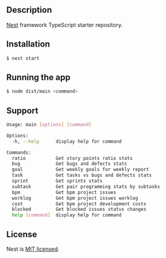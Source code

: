## Description

[Nest](https://github.com/nestjs/nest) framework TypeScript starter repository.

## Installation

```bash
$ nest start
```

## Running the app

```bash
$ node dist/main <command>
```

## Support

```bash
Usage: main [options] [command]

Options:
  -h, --help      display help for command

Commands:
  ratio           Get story points ratio stats
  bug             Get bugs and defects stats
  goal            Get weekly goals for weekly report
  task            Get tasks vs bugs and defects stats
  sprint          Get sprints stats
  subtask         Get pair programming stats by subtasks
  bpm             Get bpm project issues
  worklog         Get bpm project issues worklog
  cost            Get bpm project development costs
  blocked         Get blocked issues status changes
  help [command]  display help for command
```

## License

Nest is [MIT licensed](LICENSE).
